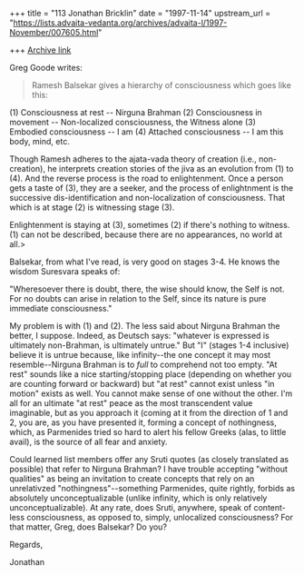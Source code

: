 +++
title = "113 Jonathan Bricklin"
date = "1997-11-14"
upstream_url = "https://lists.advaita-vedanta.org/archives/advaita-l/1997-November/007605.html"

+++
[Archive link](https://lists.advaita-vedanta.org/archives/advaita-l/1997-November/007605.html)

Greg Goode writes:

>Ramesh Balsekar gives a hierarchy of consciousness which goes like this:

  (1) Consciousness at rest -- Nirguna Brahman
  (2) Consciousness in movement -- Non-localized consciousness, the Witness
alone
  (3) Embodied consciousness -- I am
  (4) Attached consciousness -- I am this body, mind, etc.

Though Ramesh adheres to the ajata-vada theory of creation (i.e.,
non-creation), he interprets creation stories of the jiva as an evolution
from (1) to (4).  And the reverse process is the road to enlightenment.
Once a person gets a taste of (3), they are a seeker, and the process of
enlightnment is the successive dis-identification and non-localization of
consciousness.  That which is at stage (2) is witnessing stage (3).

Enlightenment is staying at (3), sometimes (2) if there's nothing to
witness.  (1) can not be described, because there are no appearances, no
world at all.>



Balsekar, from what I've read, is very good on stages 3-4.  He knows the
wisdom Suresvara speaks of:

"Wheresoever there is doubt, there, the wise should know, the Self is not.
For no doubts can arise in relation to the Self, since its nature is pure
immediate consciousness."


My problem is with (1) and (2).  The less said about Nirguna Brahman the
better, I suppose.  Indeed, as Deutsch says:  "whatever is expressed is
ultimately non-Brahman, is ultimately untrue."  But "I" (stages 1-4
inclusive) believe it is untrue because, like infinity--the one concept it
may most resemble--Nirguna Brahman is to *full* to comprehend not too
empty.   "At rest" sounds like a nice starting/stopping place (depending on
whether you are counting forward or backward) but "at rest" cannot exist
unless "in motion" exists as well.  You cannot make sense of one without
the other.  I'm all for an ultimate "at rest" peace as the most
transcendent value imaginable, but as you approach it (coming at it from
the direction of  1 and 2, you are, as you have presented it, forming a
concept of nothingness, which, as Parmenides tried so hard to alert his
fellow Greeks (alas, to little avail), is the source of all fear and
anxiety.


Could learned list members offer any Sruti quotes (as closely translated as
possible) that refer to Nirguna Brahman?  I have trouble accepting "without
qualities" as being an invitation to create concepts that rely on an
unrelativzed  "nothingness"--something Parmenides, quite rightly, forbids
as absolutely unconceptualizable (unlike infinity, which is only relatively
 unconceptualizable).  At any rate, does Sruti, anywhere, speak of
content-less consciousness, as opposed to, simply, unlocalized
consciousness?  For that matter, Greg, does Balsekar?  Do you?


Regards,

Jonathan

